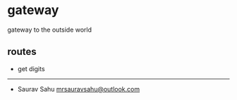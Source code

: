 # gateway

gateway to the outside world

## routes
- get digits

---

- Saurav Sahu <mrsauravsahu@outlook.com>


